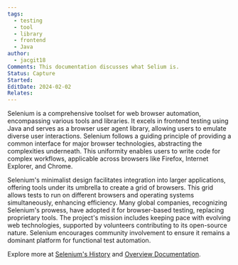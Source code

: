 ```yaml
---
tags:
  - testing
  - tool
  - library
  - frontend
  - Java
author:
  - jacgit18
Comments: This documentation discusses what Selium is.
Status: Capture
Started: 
EditDate: 2024-02-02
Relates:
---
```

Selenium is a comprehensive toolset for web browser automation, encompassing various tools and libraries. It excels in frontend testing using Java and serves as a browser user agent library, allowing users to emulate diverse user interactions. Selenium follows a guiding principle of providing a common interface for major browser technologies, abstracting the complexities underneath. This uniformity enables users to write code for complex workflows, applicable across browsers like Firefox, Internet Explorer, and Chrome.

Selenium's minimalist design facilitates integration into larger applications, offering tools under its umbrella to create a grid of browsers. This grid allows tests to run on different browsers and operating systems simultaneously, enhancing efficiency. Many global companies, recognizing Selenium's prowess, have adopted it for browser-based testing, replacing proprietary tools. The project's mission includes keeping pace with evolving web technologies, supported by volunteers contributing to its open-source nature. Selenium encourages community involvement to ensure it remains a dominant platform for functional test automation.

Explore more at [Selenium's History](https://www.selenium.dev/history/) and [Overview Documentation](https://www.selenium.dev/documentation/overview/).